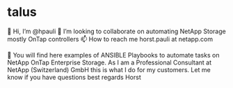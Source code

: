 # talus
👋 Hi, I’m @hpauli
💞️ I’m looking to collaborate on automating NetApp Storage mostly OnTap controllers
📫 How to reach me horst.pauli at netapp.com

👀 You will find here examples of ANSIBLE Playbooks to automate tasks on NetApp OnTap Enterprise Storage.
   As I am a Professional Consultant at NetApp (Switzerland) GmbH this is what I do for my customers.
   Let me know if you have questions
   best regards 
   Horst

